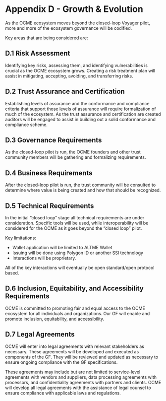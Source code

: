 # Appendix D - Growth & Evolution

As the OCME ecosystem moves beyond the closed-loop Voyager pilot, more and more of the ecosystem governance will be codified.

Key areas that are being considered are:

## D.1 Risk Assessment

Identifying key risks, assessing them, and identifying vulnerabilities is crucial as the OCME ecosystem grows. Creating a risk treatment plan will assist in mitigating, accepting, avoiding, and transferring risks.

## D.2 Trust Assurance and Certification

Establishing levels of assurance and the conformance and compliance criteria that support those levels of assurance will require formalization of much of the ecosystem. As the trust assurance and certification are created auditors will be engaged to assist in building out a solid conformance and compliance scheme.

## D.3 Governance Requirements

As the closed-loop pilot is run, the OCME founders and other trust community members will be gathering and formalizing requirements.

## D.4 Business Requirements

After the closed-loop pilot is run, the trust community will be consulted to determine where value is being created and how that should be recognized.

## D.5 Technical Requirements

In the initial “closed loop” stage all technical requirements are under consideration. Specific tools will be used, while interoperability will be considered for the OCME as it goes beyond the “closed loop” pilot.

Key limitations:

- Wallet application will be limited to ALTME Wallet
- Issuing will be done using Polygon ID or another SSI technology
- Interactions will be proprietary.

All of the key interactions will eventually be open standard/open protocol based.

## D.6 Inclusion, Equitability, and Accessibility Requirements

OCME is committed to promoting fair and equal access to the OCME ecosystem for all individuals and organizations. Our GF will enable and promote inclusion, equitability, and accessibility.

## D.7 Legal Agreements

OCME will enter into legal agreements with relevant stakeholders as necessary. These agreements will be developed and executed as components of the GF. They will be reviewed and updated as necessary to ensure ongoing compliance with the GF specifications. 

These agreements may include but are not limited to service-level agreements with vendors and suppliers, data processing agreements with processors, and confidentiality agreements with partners and clients. OCME will develop all legal agreements with the assistance of legal counsel to ensure compliance with applicable laws and regulations.

